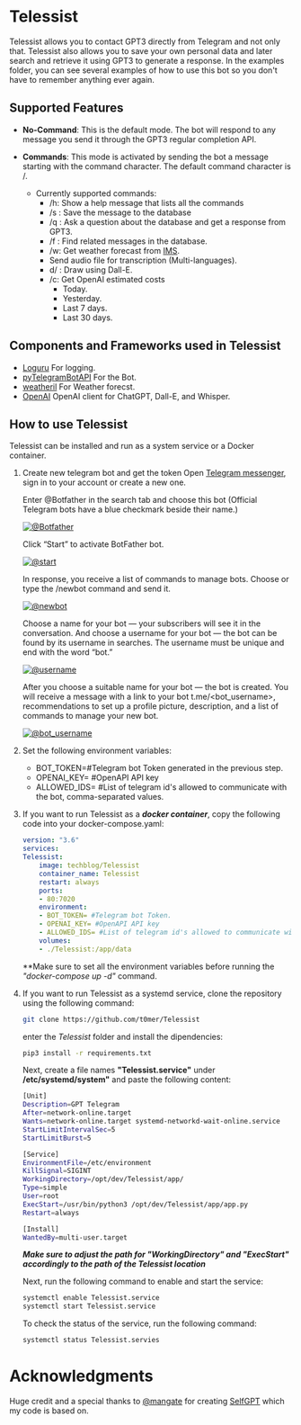 # Telessist

Telessist allows you to contact GPT3 directly from Telegram and not only that. Telessist also allows you to save your own personal data and later search and retrieve it using GPT3 to generate a response. In the examples folder, you can see several examples of how to use this bot so you don't have to remember anything ever again.


## Supported Features

* **No-Command**: This is the default mode. The bot will respond to any message you send it through the GPT3 regular completion API.

* **Commands**: This mode is activated by sending the bot a message starting with the command character. The default command character is /. 
    * Currently supported commands:
        * /h: Show a help message that lists all the commands
        * /s <message>: Save the message to the database
        * /q <question>: Ask a question about the database and get a response from GPT3.
        * /f <message>: Find related messages in the database.
        * /w: Get weather forecast from [IMS](https://ims.gov.il/he).
        * Send audio file for transcription (Multi-languages).
        * d/ <message>: Draw using Dall-E.
        * /c: Get OpenAI estimated costs
            * Today.
            * Yesterday.
            * Last 7 days.
            * Last 30 days.

## Components and Frameworks used in Telessist
* [Loguru](https://pypi.org/project/loguru/) For logging.
* [pyTelegramBotAPI](https://pypi.org/project/pyTelegramBotAPI/) For the Bot.
* [weatheril](https://pypi.org/project/weatheril/) For Weather forecst.
* [OpenAI](https://pypi.org/project/openai/) OpenAI client for ChatGPT, Dall-E, and Whisper.



## How to use Telessist
Telessist can be installed and run as a system service or a Docker container.

1. Create new telegram bot and get the token
    Open [Telegram messenger](https://web.telegram.org/), sign in to your account or create a new one.

    Enter @Botfather in the search tab and choose this bot (Official Telegram bots have a blue checkmark beside their name.)

    [![@Botfather](https://github.com/t0mer/voicy/blob/main/screenshots/scr1-min.png?raw=true "@Botfather")](https://github.com/t0mer/voicy/blob/main/screenshots/scr1-min.png?raw=true "@Botfather")

    Click “Start” to activate BotFather bot.

    [![@start](https://github.com/t0mer/voicy/blob/main/screenshots/scr2-min.png?raw=true "@start")](https://github.com/t0mer/voicy/blob/main/screenshots/scr1-min.png?raw=true "@start")

    In response, you receive a list of commands to manage bots.
    Choose or type the /newbot command and send it.

    [![@newbot](https://github.com/t0mer/voicy/blob/main/screenshots/scr3-min.png?raw=true "@newbot")](https://github.com/t0mer/voicy/blob/main/screenshots/scr3-min.png?raw=true "@newbot")


    Choose a name for your bot — your subscribers will see it in the conversation. And choose a username for your bot — the bot can be found by its username in searches. The username must be unique and end with the word “bot.”

    [![@username](https://github.com/t0mer/voicy/blob/main/screenshots/scr4-min.png?raw=true "@username")](https://github.com/t0mer/voicy/blob/main/screenshots/scr4-min.png?raw=true "@username")


    After you choose a suitable name for your bot — the bot is created. You will receive a message with a link to your bot t.me/<bot_username>, recommendations to set up a profile picture, description, and a list of commands to manage your new bot.

    [![@bot_username](https://github.com/t0mer/voicy/blob/main/screenshots/scr5-min.png?raw=true "@bot_username")](https://github.com/t0mer/voicy/blob/main/screenshots/scr5-min.png?raw=true "@bot_username")






2. Set the following environment variables:
    * BOT_TOKEN=#Telegram bot Token generated in the previous step.
    * OPENAI_KEY= #OpenAPI API key
    * ALLOWED_IDS= #List of telegram id's allowed to communicate with the bot, comma-separated values.
3. If you want to run Telessist as a ***docker container***, copy the following code into your docker-compose.yaml:
    ```yaml
    version: "3.6"
    services:
    Telessist:
        image: techblog/Telessist
        container_name: Telessist
        restart: always
        ports:
        - 80:7020
        environment:
        - BOT_TOKEN= #Telegram bot Token.
        - OPENAI_KEY= #OpenAPI API key
        - ALLOWED_IDS= #List of telegram id's allowed to communicate with the bot, comma-separated values.
        volumes:
        - ./Telessist:/app/data
    ```
    **Make sure to set all the environment variables before running the *"docker-compose up -d"* command.
    
    
4. If you want to run Telessist as a systemd service, clone the repository using the following command:
    ```bash
    git clone https://github.com/t0mer/Telessist
    ```
    enter the *Telessist* folder and install the dipendencies:
    ```bash
    pip3 install -r requirements.txt
    ```

    Next, create a file names **"Telessist.service"** under **/etc/systemd/system"** and paste the following content:

    ```bash
    [Unit]
    Description=GPT Telegram 
    After=network-online.target
    Wants=network-online.target systemd-networkd-wait-online.service
    StartLimitIntervalSec=5
    StartLimitBurst=5

    [Service]
    EnvironmentFile=/etc/environment
    KillSignal=SIGINT
    WorkingDirectory=/opt/dev/Telessist/app/
    Type=simple
    User=root
    ExecStart=/usr/bin/python3 /opt/dev/Telessist/app/app.py
    Restart=always

    [Install]
    WantedBy=multi-user.target
    ```
    ***Make sure to adjust the path for "WorkingDirectory" and "ExecStart" accordingly to the path of the Telessist location***

    Next, run the following command to enable and start the service:
    ```bash
    systemctl enable Telessist.service
    systemctl start Telessist.service
    ```
    To check the status of the service, run the following command:
    ```bash
    systemctl status Telessist.servies
    ```


# Acknowledgments
Huge credit and a special thanks to [@mangate](https://github.com/mangate) for creating [SelfGPT](https://github.com/mangate/SelfGPT) which my code 
is based on.
